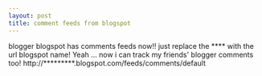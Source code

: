 ```yaml
---
layout: post
title: comment feeds from blogspot
---
```


blogger blogspot has comments feeds now!! just replace the \*\*\*\* with the url blogspot name! Yeah ... now i can track my friends' blogger comments too! http://\*\*\*\*\*\*\*\*\*.blogspot.com/feeds/comments/default

